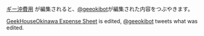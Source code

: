 [ギー沖費用](https://docs.google.com/spreadsheet/ccc?key=0Apz1YAvCzQyedGwtcVBkM0wxMFNLOFlHUU1Kb0JKcFE&usp=sharing) が編集されると、[@geeokibot](https://twitter.com/geeokibot)が編集された内容をつぶやきます。


[GeekHouseOkinawa Expense Sheet](https://docs.google.com/spreadsheet/ccc?key=0Apz1YAvCzQyedGwtcVBkM0wxMFNLOFlHUU1Kb0JKcFE&usp=sharing) is edited,  [@geeokibot](https://twitter.com/geeokibot) tweets what was edited.